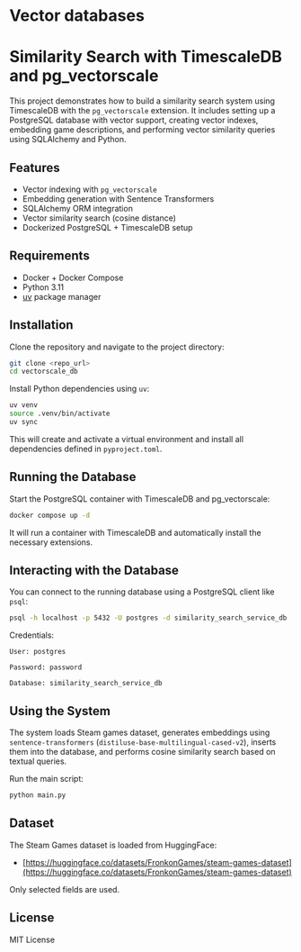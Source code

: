 # Vector databases

# Similarity Search with TimescaleDB and pg_vectorscale

This project demonstrates how to build a similarity search system using TimescaleDB with the `pg_vectorscale` extension. It includes setting up a PostgreSQL database with vector support, creating vector indexes, embedding game descriptions, and performing vector similarity queries using SQLAlchemy and Python.

## Features

- Vector indexing with `pg_vectorscale`
- Embedding generation with Sentence Transformers
- SQLAlchemy ORM integration
- Vector similarity search (cosine distance)
- Dockerized PostgreSQL + TimescaleDB setup

## Requirements

- Docker + Docker Compose
- Python 3.11
- [uv](https://docs.astral.sh/uv/getting-started/installation/) package manager

## Installation

Clone the repository and navigate to the project directory:

```bash
git clone <repo_url>
cd vectorscale_db
```

Install Python dependencies using `uv`:

```bash
uv venv
source .venv/bin/activate
uv sync
```

This will create and activate a virtual environment and install all dependencies defined in `pyproject.toml`.

## Running the Database

Start the PostgreSQL container with TimescaleDB and pg_vectorscale:

```bash
docker compose up -d
```

It will run a container with TimescaleDB and automatically install the necessary extensions.

## Interacting with the Database

You can connect to the running database using a PostgreSQL client like `psql`:

```bash
psql -h localhost -p 5432 -U postgres -d similarity_search_service_db
```

Credentials:

    User: postgres

    Password: password

    Database: similarity_search_service_db

## Using the System

The system loads Steam games dataset, generates embeddings using `sentence-transformers` (`distiluse-base-multilingual-cased-v2`), inserts them into the database, and performs cosine similarity search based on textual queries.

Run the main script:

```bash
python main.py
```

## Dataset

The Steam Games dataset is loaded from HuggingFace:

- [https://huggingface.co/datasets/FronkonGames/steam-games-dataset](https://huggingface.co/datasets/FronkonGames/steam-games-dataset)

Only selected fields are used.

## License

MIT License
